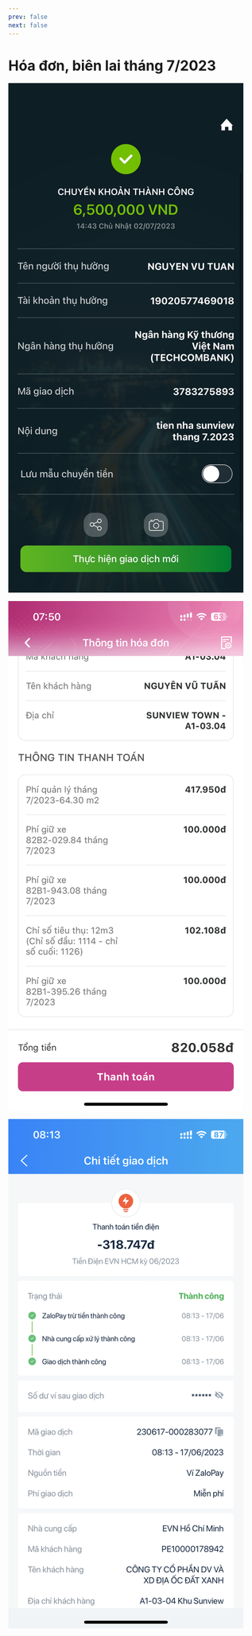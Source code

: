 ```yaml
---
prev: false
next: false
---
```


# Hóa đơn, biên lai tháng 7/2023

![tien-nha](../images/jul/nha.jpg)

![qly](../images/jul/qly.png)

![tien-dien](../images/jul/dien.png)